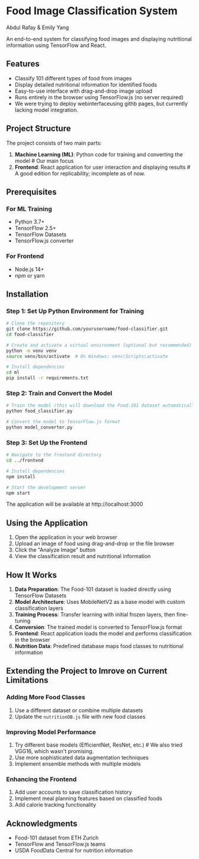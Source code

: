 # Food Image Classification System

Abdul Rafay & Emily Yang

An end-to-end system for classifying food images and displaying nutritional information using TensorFlow and React.

## Features

- Classify 101 different types of food from images
- Display detailed nutritional information for identified foods
- Easy-to-use interface with drag-and-drop image upload
- Runs entirely in the browser using TensorFlow.js (no server required)
- We were trying to deploy webinterfaceusing githb pages, but currently lacking model integration.

## Project Structure

The project consists of two main parts:

1. **Machine Learning (ML)**: Python code for training and converting the model # Our main focus
2. **Frontend**: React application for user interaction and displaying results # A good edition for replicability; incomplete as of now.

## Prerequisites

### For ML Training

- Python 3.7+
- TensorFlow 2.5+
- TensorFlow Datasets
- TensorFlow.js converter

### For Frontend

- Node.js 14+
- npm or yarn

## Installation

### Step 1: Set Up Python Environment for Training

```bash
# Clone the repository
git clone https://github.com/yourusername/food-classifier.git
cd food-classifier

# Create and activate a virtual environment (optional but recommended)
python -m venv venv
source venv/bin/activate  # On Windows: venv\Scripts\activate

# Install dependencies
cd ml
pip install -r requirements.txt
```

### Step 2: Train and Convert the Model

```bash
# Train the model (this will download the Food-101 dataset automatically)
python food_classifier.py

# Convert the model to TensorFlow.js format
python model_converter.py
```

### Step 3: Set Up the Frontend

```bash
# Navigate to the frontend directory
cd ../frontend

# Install dependencies
npm install

# Start the development server
npm start
```

The application will be available at http://localhost:3000

## Using the Application

1. Open the application in your web browser
2. Upload an image of food using drag-and-drop or the file browser
3. Click the "Analyze Image" button
4. View the classification result and nutritional information

## How It Works

1. **Data Preparation**: The Food-101 dataset is loaded directly using TensorFlow Datasets
2. **Model Architecture**: Uses MobileNetV2 as a base model with custom classification layers
3. **Training Process**: Transfer learning with initial frozen layers, then fine-tuning
4. **Conversion**: The trained model is converted to TensorFlow.js format
5. **Frontend**: React application loads the model and performs classification in the browser
6. **Nutrition Data**: Predefined database maps food classes to nutritional information

## Extending the Project to Imrove on Current Limitations

### Adding More Food Classes

1. Use a different dataset or combine multiple datasets
2. Update the `nutritionDB.js` file with new food classes

### Improving Model Performance

1. Try different base models (EfficientNet, ResNet, etc.) # We also tried VGG16, which wasn't promising.
2. Use more sophisticated data augmentation techniques
3. Implement ensemble methods with multiple models

### Enhancing the Frontend

1. Add user accounts to save classification history
2. Implement meal planning features based on classified foods
3. Add calorie tracking functionality

## Acknowledgments

- Food-101 dataset from ETH Zurich
- TensorFlow and TensorFlow.js teams
- USDA FoodData Central for nutrition information

